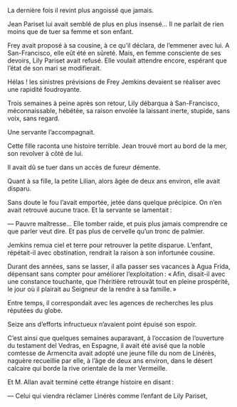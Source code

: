 La dernière fois il revint plus angoissé que jamais.

Jean Pariset lui avait semblé de plus en plus insensé… Il ne parlait de
rien moins que de tuer sa femme et son enfant.

Frey avait proposé à sa cousine, à ce qu’il déclara, de l’emmener avec lui.
A San-Francisco, elle eût été en sûreté. Mais, en femme consciente de ses
devoirs, Lily Pariset avait refusé. Elle voulait attendre encore, espérant
que l’état de son mari se modifierait.

Hélas ! les sinistres prévisions de Frey Jemkins devaient se réaliser avec
une rapidité foudroyante.

Trois semaines à peine après son retour, Lily débarqua à San-Francisco,
méconnaissable, hébétée, sa raison envolée la laissant inerte, stupide, sans
voix, sans regard.

Une servante l’accompagnait.

Cette fille raconta une histoire terrible. Jean trouvé mort au bord de la
mer, son revolver à côté de lui.

Il avait dû se tuer dans un accès de fureur démente.

Quant à sa fille, la petite Lilian, alors âgée de deux ans environ, elle
avait disparu.

Sans doute le fou l’avait emportée, jetée dans quelque précipice. On n’en
avait retrouvé aucune trace. Et la servante se lamentait :

— Pauvre maîtresse… Elle tomber raide, et puis plus jamais comprendre
ce que parler veut dire. Et pas plus de cervelle qu’un tronc de palmier.

Jemkins remua ciel et terre pour retrouver la petite disparue. L’enfant,
répétait-il avec obstination, rendrait la raison à son infortunée cousine.

Durant des années, sans se lasser, il alla passer ses vacances à Agua
Frida, dépensant sans compter pour améliorer l’exploitation : « Afin, disait-il avec une constance touchante, que l’héritière retrouvât tout en pleine
prospérité, le jour où il plairait au Seigneur de la rendre à sa famille. » 

Entre temps, il correspondait avec les agences de recherches les plus
réputées du globe.

Seize ans d’efforts infructueux n’avaient point épuisé son espoir.

C’est ainsi que quelques semaines auparavant, à l’occasion de l’ouverture du testament del Vedras, en Espagne, il avait été avisé que la noble comtesse de Armencita avait adopté une jeune fille du nom de Linérès, naguère recueillie par elle, à l’âge de deux ans environ, dans le désert calcaire qui borde la rive orientale de la mer Vermeille.

Et M. Allan avait terminé cette étrange histoire en disant :

— Celui qui viendra réclamer Linérès comme l’enfant de Lily Pariset,
